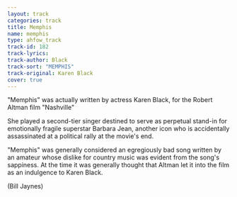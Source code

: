 ```yaml
---
layout: track
categories: track
title: Memphis
name: memphis
type: ahfow_track
track-id: 182
track-lyrics: 
track-author: Black
track-sort: "MEMPHIS"
track-original: Karen Black
cover: true
---
```

"Memphis" was actually written by actress Karen Black, for the Robert Altman film "Nashville"

She played a second-tier singer destined to serve as perpetual stand-in for emotionally fragile superstar Barbara Jean, another icon who is accidentally assassinated at a political rally at the movie's end. 

"Memphis" was generally considered an egregiously bad song written by an amateur whose dislike for country music was evident from the song's sappiness. At the time it was generally thought that Altman let it into the film as an indulgence to Karen Black.

(Bill Jaynes)